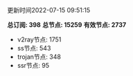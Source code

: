 更新时间2022-07-15 09:51:15

**总订阅: 398**
**总节点: 15259**
**有效节点: 2737**
- v2ray节点: 1751
- ss节点: 543
- trojan节点: 348
- ssr节点: 95
